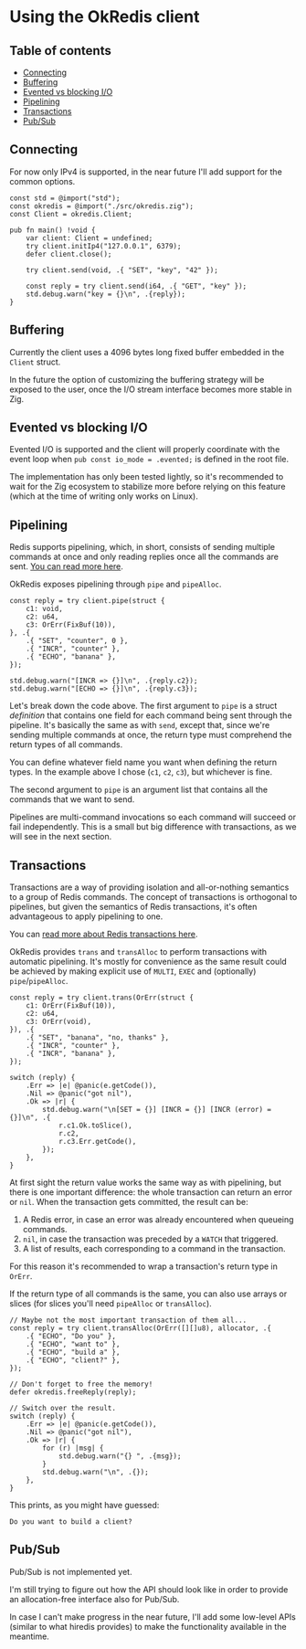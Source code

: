 # Using the OkRedis client

## Table of contents
   * [Connecting](#connecting)
   * [Buffering](#buffering)
   * [Evented vs blocking I/O](#evented-vs-blocking-io)
   * [Pipelining](#pipelining)
   * [Transactions](#transactions)
   * [Pub/Sub](#pubsub)

## Connecting
For now only IPv4 is supported, in the near future I'll add support for the 
common options.

```zig
const std = @import("std");
const okredis = @import("./src/okredis.zig");
const Client = okredis.Client;

pub fn main() !void {
    var client: Client = undefined;
    try client.initIp4("127.0.0.1", 6379);
    defer client.close();

    try client.send(void, .{ "SET", "key", "42" });

    const reply = try client.send(i64, .{ "GET", "key" });
    std.debug.warn("key = {}\n", .{reply});
}
```

## Buffering
Currently the client uses a 4096 bytes long fixed buffer embedded in the 
`Client` struct. 

In the future the option of customizing the buffering strategy will be exposed 
to the user, once the I/O stream interface becomes more stable in Zig.

## Evented vs blocking I/O
Evented I/O is supported and the client will properly coordinate with the
event loop when `pub const io_mode = .evented;` is defined in the root file.

The implementation has only been tested lightly, so it's recommended to wait for 
the Zig ecosystem to stabilize more before relying on this feature (which at the
time of writing only works on Linux).

## Pipelining
Redis supports pipelining, which, in short, consists of sending multiple 
commands at once and only reading replies once all the commands are sent.
[You can read more here](https://redis.io/topics/pipelining).

OkRedis exposes pipelining through `pipe` and `pipeAlloc`.

```zig
const reply = try client.pipe(struct {
    c1: void,
    c2: u64,
    c3: OrErr(FixBuf(10)),
}, .{
    .{ "SET", "counter", 0 },
    .{ "INCR", "counter" },
    .{ "ECHO", "banana" },
});

std.debug.warn("[INCR => {}]\n", .{reply.c2});
std.debug.warn("[ECHO => {}]\n", .{reply.c3});
```

Let's break down the code above.
The first argument to `pipe` is a struct *definition* that contains one field 
for each command being sent through the pipeline. It's basically the same as 
with `send`, except that, since we're sending multiple commands at once, the 
return type must comprehend the return types of all commands.

You can define whatever field name you want when defining the return types.
In the example above I chose (`c1`, `c2`, `c3`), but whichever is fine.

The second argument to `pipe` is an argument list that contains all the commands
that we want to send.

Pipelines are multi-command invocations so each command will succeed or fail 
independently. This is a small but big difference with transactions, as we will 
see in the next section.

## Transactions
Transactions are a way of providing isolation and all-or-nothing semantics to a
group of Redis commands. The concept of transactions is orthogonal to pipelines,
but given the semantics of Redis transactions, it's often advantageous to apply
pipelining to one.

You can [read more about Redis transactions here](https://redis.io/topics/transactions).

OkRedis provides `trans` and `transAlloc` to perform transactions with automatic
pipelining. It's mostly for convenience as the same result could be achieved by
making explicit use of `MULTI`, `EXEC` and (optionally) `pipe`/`pipeAlloc`.

```zig
const reply = try client.trans(OrErr(struct {
    c1: OrErr(FixBuf(10)),
    c2: u64,
    c3: OrErr(void),
}), .{
    .{ "SET", "banana", "no, thanks" },
    .{ "INCR", "counter" },
    .{ "INCR", "banana" },
});

switch (reply) {
    .Err => |e| @panic(e.getCode()),
    .Nil => @panic("got nil"),
    .Ok => |r| {
        std.debug.warn("\n[SET = {}] [INCR = {}] [INCR (error) = {}]\n", .{
            r.c1.Ok.toSlice(),
            r.c2,
            r.c3.Err.getCode(),
        });
    },
}
```

At first sight the return value works the same way as with pipelining, but there
is one important difference: the whole transaction can return an error or `nil`.
When the transaction gets committed, the result can be:

1. A Redis error, in case an error was already encountered when queueing commands.
2. `nil`, in case the transaction was preceded by a `WATCH` that triggered.
3. A list of results, each corresponding to a command in the transaction.

For this reason it's recommended to wrap a transaction's return type in `OrErr`.

If the return type of all commands is the same, you can also use arrays or 
slices (for slices you'll need `pipeAlloc` or `transAlloc`).

```zig
// Maybe not the most important transaction of them all...
const reply = try client.transAlloc(OrErr([][]u8), allocator, .{
    .{ "ECHO", "Do you" },
    .{ "ECHO", "want to" },
    .{ "ECHO", "build a" },
    .{ "ECHO", "client?" },
});

// Don't forget to free the memory!
defer okredis.freeReply(reply);

// Switch over the result.
switch (reply) {
    .Err => |e| @panic(e.getCode()),
    .Nil => @panic("got nil"),
    .Ok => |r| {
        for (r) |msg| {
            std.debug.warn("{} ", .{msg});
        }
        std.debug.warn("\n", .{});
    },
}
```

This prints, as you might have guessed:
```
Do you want to build a client?
```

## Pub/Sub
Pub/Sub is not implemented yet. 

I'm still trying to figure out how the API should look like in order to 
provide an allocation-free interface also for Pub/Sub.

In case I can't make progress in the near future, I'll add some low-level 
APIs (similar to what hiredis provides) to make the functionality available in
the meantime.